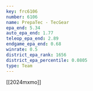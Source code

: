 ```yaml
---
key: frc6106
number: 6106
name: PrepaTec - TecGear
epa_end: 5.34
auto_epa_end: 1.77
teleop_epa_end: 2.89
endgame_epa_end: 0.68
winrate: 0.5
district_epa_rank: 1656
district_epa_percentile: 0.0805
type: Team
---
```

[[2024mxmo]]
